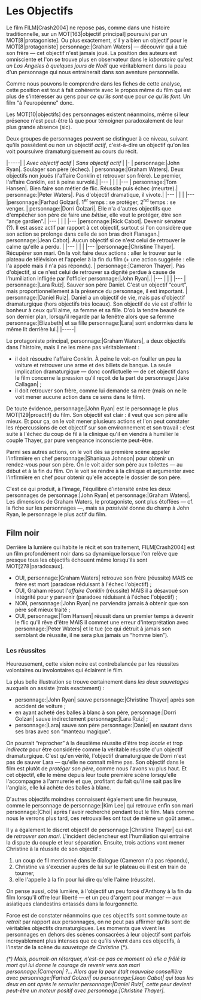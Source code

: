 # Les Objectifs

Le film FILM[Crash2004] ne repose pas, comme dans une histoire traditionnelle, sur un MOT[163|objectif principal] poursuivi par un MOT[8|protagoniste]. Ou plus exactement, s'il y a bien un objectif pour le MOT[8|protagoniste] personnage:|Graham Waters| — découvrir qui a tué son frère — cet objectif n'est jamais joué. La position des auteurs est omnisciente et l'on se trouve plus en observateur dans le *laboratoire* qu'est *un Los Angeles à quelques jours de Noël* que véritablement dans la peau d'un personnage qui nous entrainerait dans son aventure personnelle.

Comme nous pouvons le comprendre dans les fiches de cette analyse, cette position est tout à fait cohérente avec le propos même du film qui est plus de s'intéresser au gens pour *ce qu'ils sont* que pour *ce qu'ils font*. Un film “à l'européenne" donc.

Les MOT[10|objectifs] des personnages existent néanmoins, même si leur présence n'est peut-être là que pour témoigner paradoxalement de leur plus grande absence (sic).

Deux groupes de personnages peuvent se distinguer à ce niveau, suivant qu'ils possèdent ou non un objectif *actif*, c'est-à-dire un objectif qu'on les voit poursuivre dramaturgiquement au cours du récit.

|-----|
| *Avec objectif actif* | *Sans objectif actif* |
|-
| personnage:|John Ryan|. Soulager son père (échec). | personnage:|Graham Waters|. Deux objectifs non joués (l'affaire Conklin et retrouver son frère). Le premier, l'affaire Conklin, est à peine survolé.|
|---
| | |
|---
| personnage:|Tom Hansen|. Bien faire son métier de flic. Réussite puis échec (meurtre).| personnage:|Peter Waters|. Pas d'objectif dramatique, il vivote.|
|---
| | |
|---
|personnage:|Farhad Golzari|. 1<sup>er</sup> temps : se protéger, 2<sup>nd</sup> temps : se venger. | personnage:|Dorri Golzari|. Elle n'a d'autres objectifs que d'empêcher son père de faire une *bêtise*, elle veut le protéger, être son “ange gardien”.|
|---
| | |
|---
|personnage:|Rick Cabot|. Devenir sénateur (?). Il est assez actif par rapport à cet objectif, surtout si l'on considère que son action se prolonge dans celle de son bras droit Flanagan.| personnage:|Jean Cabot|. Aucun objectif si ce n'est celui de retrouver le calme qu'elle a perdu. |
|---
| | |
|---
|personnage:|Christine Thayer|. Récupérer son mari. On la voit faire deux actions : aller le trouver sur le plateau de télévision et l'appeler à la fin du film (+ une action suggérée : elle l'a appelé mais il n'a pas répondu). | personnage:|Cameron Thayer|. Pas d'objectif, si ce n'est celui de retrouver sa dignité perdue à cause de l'humiliation infligée par l'officier personnage:|John Ryan|.|
|---
| | |
|---
| personnage:|Lara Ruiz|. Sauver son père Daniel. C'est un objectif “court”, mais proportionnellement à la présence du personnage, il est important. | personnage:|Daniel Ruiz|. Daniel a un objectif de vie, mais pas d'objectif dramaturgique (hors objectifs très locaux). Son objectif de vie est d'offrir le bonheur à ceux qu'il aime, sa femme et sa fille. D'où la tendre beauté de son dernier plan, lorsqu'il regarde par la fenêtre alors que sa femme personnage:|Elizabeth| et sa fille personnage:|Lara| sont endormies dans le même lit derrière lui.|
|-----|

Le protagoniste principal, personnage:|Graham Waters|, a deux objectifs dans l'histoire, mais il ne les mène pas véritablement :

* il doit résoudre l'affaire Conklin. À peine le voit-on fouiller un peu la voiture et retrouver une arme et des billets de banque. La seule implication dramaturgique — donc conflictuelle — de cet objectif dans le film concerne la pression qu'il reçoit de la part de personnage:|Jake Callagan| ;
* il doit retrouver son frère, comme lui demande sa mère (mais on ne le voit mener aucune action dans ce sens dans le film).

De toute évidence, personnage:|John Ryan| est le personnage le plus MOT[129|proactif] du film. Son objectif est clair : il veut que son père aille mieux. Et pour ça, on le voit mener plusieurs actions et l'on peut constater les répercussions de cet objectif sur son environnement et son travail : c'est suite à l'échec du coup de fil à la clinique qu'il en viendra à humilier le couple Thayer, par pure vengeance inconsciente peut-être. 

Parmi ses autres actions, on le voit dès sa première scène appeler l'infirmière en chef personnage:|Shaniqua Johnson| pour obtenir un rendez-vous pour son père. On le voit aider son père aux toilettes — au début et à la fin du film. On le voit se rendre à la clinique et argumenter avec l'infirmière en chef pour obtenir qu'elle accepte le dossier de son père.

C'est ce qui produit, à l'image, l'équilibre d'intensité entre les deux personnages de personnage:|John Ryan| et personnage:|Graham Waters|. Les dimensions de Graham Waters, le protagoniste, sont plus étoffées — cf. la fiche sur les personnages —, mais sa *passivité* donne du champ à John Ryan, le personnage le plus actif du film.

## Film noir

Derrière la lumière qui habite le récit et son traitement, FILM[Crash2004] est un film profondément noir dans sa dynamique lorsque l'on relève que presque tous les objectifs échouent même lorsqu'ils sont MOT[278|paradoxaux].

* OUI, personnage:|Graham Waters| retrouve son frère (réussite) MAIS ce frère est mort (paradoxe réduisant à l'échec l'objectif) ;
* OUI, Graham résout l'*affaire Conklin* (réussite) MAIS il a désavoué son intégrité pour y parvenir (paradoxe réduisant à l'échec l'objectif) ;
* NON, personnage:|John Ryan| ne parviendra jamais à obtenir que son père soit mieux traité ;
* OUI, personnage:|Tom Hansen| réussit dans un premier temps à devenir le flic qu'il rêve d'être MAIS il commet une erreur d'interprétation avec personnage:|Peter Waters| et le tue (ce qui détruit à jamais son semblant de réussite, il ne sera plus jamais un “homme bien”).

### Les réussites

Heureusement, cette vision noire est contrebalancée par les réussites volontaires ou involontaires qui éclairent le film.

La plus belle illustration se trouve certainement dans *les deux sauvetages* auxquels on assiste (trois exactement) : 

* personnage:|John Ryan| sauve personnage:|Christine Thayer| après son accident de voiture ; 
* en ayant acheté des balles à blanc à son père, personnage:|Dorri Golzari| sauve indirectement personnage:|Lara Ruiz| ;
* personnage:|Lara| sauve son père personnage:|Daniel| en sautant dans ses bras avec son “manteau magique”.

On pourrait “reprocher” à la deuxième réussite d'être trop *locale* et trop *indirecte* pour être considérée comme la véritable réussite d'un objectif dramaturgique. C'est qu'en vérité, l'objectif dramaturgique de Dorri n'est pas de sauver Lara — qu'elle ne connait même pas. Son objectif dans le film est plutôt de *protéger son père*, comme nous l'avons vu plus haut. Et cet objectif, elle le mène depuis leur toute première scène lorsqu'elle l'accompagne à l'armurerie et que, profitant du fait qu'il ne sait pas lire l'anglais, elle lui achète des balles à blanc.

D'autres objectifs moindres connaissent également une fin heureuse, comme le personnage de personnage:|Kim Lee| qui retrouve enfin son mari personnage:|Choi| après l'avoir recherché pendant tout le film. Mais comme nous le verrons plus tard, ces retrouvailles ont tout de même un goût amer… <!-- TODO: Référence à l'endroit où on en parle -->

Il y a également le discret objectif de personnage:|Christine Thayer| qui est de *retrouver son mari*. L'incident déclencheur est l'humiliation qui entraine la dispute du couple et leur séparation. Ensuite, trois actions vont mener Christine à la réussite de son objectif : 

1. un coup de fil mentionné dans le dialogue (Cameron n'a pas répondu), 
2. Christine va s'excuser auprès de lui sur le plateau où il est en train de tourner,
3. elle l'appelle à la fin pour lui dire qu'elle l'aime (réussite).

On pense aussi, côté lumière, à l'objectif un peu forcé d'Anthony à la fin du film lorsqu'il offre leur liberté — et un peu d'argent pour manger — aux asiatiques clandestins entassés dans la fourgonnette.

Force est de constater néanmoins que ces objectifs sont somme toute *en retrait* par rapport aux personnages, on ne peut pas affirmer qu'ils sont de véritables objectifs dramaturgiques. Les moments que vivent les personnages en dehors des scènes consacrées à leur objectif sont parfois incroyablement plus intenses que ce qu'ils vivent dans ces objectifs, à l'instar de la scène du *sauvetage de Christine* (\*).

*(\*) Mais, pourrait-on rétorquer, n'est-ce pas ce moment où elle a frôlé la mort qui lui donne le courage de revenir vers son mari personnage:|Cameron| ?… Alors que la peur était mauvaise conseillère avec personnage:|Farhad Golzari| ou personnage:|Jean Cabot| qui tous les deux en ont après le serrurier personnage:|Daniel Ruiz|, cette peur devient peut-être un moteur positif avec personnage:|Christine Thayer|.*

